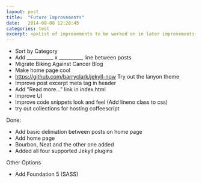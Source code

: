 ```yaml
---
layout: post
title:  "Future Improvements"
date:   2014-08-08 12:28:45
categories: test
excerpt: <p>List of improvements to be worked on in later improvements</p>
---
```


* Sort by Category
* Add ___________ x __________ line between posts
* Migrate Biking Against Cancer Blog
* Make home page cool
* https://github.com/barryclark/jekyll-now Try out the lanyon theme
* Improve post excerpt meta tag in header
* Add "Read more..." link in index.html
* Improve UI
* Improve code snippets look and feel (Add lineno class to css)
* try out collections for hosting coffeescript


Done:
* Add basic deliniation between posts on home page
* Add home page
* Bourbon, Neat and the other one added
* Added all four supported Jekyll plugins

Other Options
* Add Foundation 5 (SASS)
